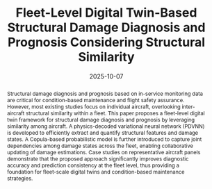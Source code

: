 ---
title: Fleet-Level Digital Twin-Based Structural Damage Diagnosis and Prognosis Considering Structural Similarity
publication_types:
  - "2"
authors:
  - Jiaqi Xu
  - Dingqiang Dai
  - Xuan Zhou
  - Marco Giglio
  - Claudio Sbarufatti
  - Leiting Dong

author_notes:
  - Beihang University
  - Beihang University
  - Beihang University, Corresponding Author
  - Politecnico di Milano, Italy
  - Politecnico di Milano, Italy
  - Beihang University, Corresponding Author

doi: 10.1016/j.ast.2025.110983
publication: Aerospace Science and Technology
publication_short: Aerosp. Sci. Technol.
abstract: Structural damage diagnosis and prognosis based on in-service monitoring data are critical for condition-based maintenance and flight safety assurance. However, most existing studies focus on individual aircraft, overlooking inter-aircraft structural similarity within a fleet. This paper proposes a fleet-level digital twin framework for structural damage diagnosis and prognosis by leveraging similarity among aircraft. A physics-decoded variational neural network (PDVNN) is developed to efficiently extract and quantify structural features and damage states. A Copula-based probabilistic model is further introduced to capture joint dependencies among damage states across the fleet, enabling collaborative updating of damage estimations. Case studies on representative aircraft panels demonstrate that the proposed approach significantly improves diagnostic accuracy and prediction consistency at the fleet level, thus providing a foundation for fleet-scale digital twins and condition-based maintenance strategies.
draft: false
featured: false
tags:
  - Digital Twin
  - Fleet Maintenance
  - Damage Diagnosis and Prognosis
  - Copula Function
  - Variational Neural Network
categories:
  - Digital Twin
  - Structural Health Monitoring
image:
  filename: featured.png
  focal_point: Smart
  preview_only: false
  caption: Fleet-level structural damage diagnosis and prognosis considering individual similarity.
summary: "A fleet-level digital twin method is developed for collaborative structural damage diagnosis and prognosis based on inter-aircraft similarity."
date: 2025-10-07
---